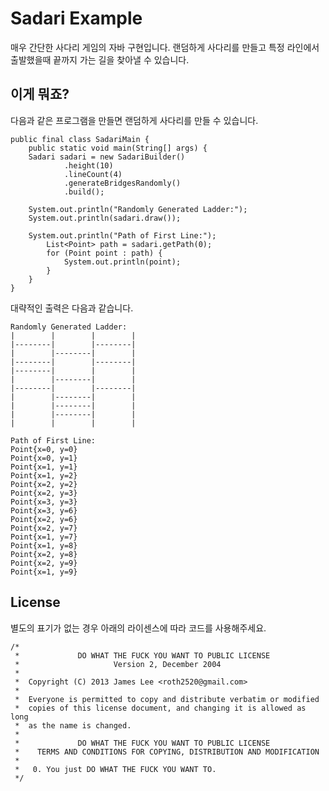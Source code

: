 # Sadari Example

매우 간단한 사다리 게임의 자바 구현입니다.
랜덤하게 사다리를 만들고 특정 라인에서 출발했을때 끝까지 가는 길을 찾아낼 수 있습니다.

## 이게 뭐죠?

다음과 같은 프로그램을 만들면 랜덤하게 사다리를 만들 수 있습니다.

    public final class SadariMain {
        public static void main(String[] args) {
        Sadari sadari = new SadariBuilder()
                .height(10)
                .lineCount(4)
                .generateBridgesRandomly()
                .build();

        System.out.println("Randomly Generated Ladder:");
        System.out.println(sadari.draw());

        System.out.println("Path of First Line:");
            List<Point> path = sadari.getPath(0);
            for (Point point : path) {
                System.out.println(point);
            }
        }
    }


대략적인 출력은 다음과 같습니다.

    Randomly Generated Ladder:
    |        |        |        |
    |--------|        |--------|
    |        |--------|        |
    |--------|        |--------|
    |--------|        |        |
    |        |--------|        |
    |--------|        |--------|
    |        |--------|        |
    |        |--------|        |
    |        |--------|        |
    |        |        |        |

    Path of First Line:
    Point{x=0, y=0}
    Point{x=0, y=1}
    Point{x=1, y=1}
    Point{x=1, y=2}
    Point{x=2, y=2}
    Point{x=2, y=3}
    Point{x=3, y=3}
    Point{x=3, y=6}
    Point{x=2, y=6}
    Point{x=2, y=7}
    Point{x=1, y=7}
    Point{x=1, y=8}
    Point{x=2, y=8}
    Point{x=2, y=9}
    Point{x=1, y=9}

## License

별도의 표기가 없는 경우 아래의 라이센스에 따라 코드를 사용해주세요.

	/*
	 *             DO WHAT THE FUCK YOU WANT TO PUBLIC LICENSE 
	 *                     Version 2, December 2004
	 * 
	 *  Copyright (C) 2013 James Lee <roth2520@gmail.com>
	 *   
	 *  Everyone is permitted to copy and distribute verbatim or modified
	 *  copies of this license document, and changing it is allowed as long
	 *  as the name is changed.
	 * 
	 *             DO WHAT THE FUCK YOU WANT TO PUBLIC LICENSE
	 *    TERMS AND CONDITIONS FOR COPYING, DISTRIBUTION AND MODIFICATION
	 * 
	 *   0. You just DO WHAT THE FUCK YOU WANT TO. 
	 */
	 
[git]: http://git-scm.com/
[m2e]: http://www.eclipse.org/m2e/
[m2e-android]: http://rgladwell.github.io/m2e-android/
[eclipse]: http://www.eclipse.org/downloads/
[Android SDK]: http://developer.android.com/sdk/index.html
